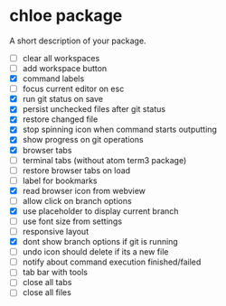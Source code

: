 # chloe package

A short description of your package.

 * [ ] clear all workspaces
 * [ ] add workspace button
 * [x] command labels
 * [ ] focus current editor on esc
 * [x] run git status on save
 * [x] persist unchecked files after git status
 * [x] restore changed file
 * [x] stop spinning icon when command starts outputting
 * [x] show progress on git operations
 * [x] browser tabs
 * [ ] terminal tabs (without atom term3 package)
 * [ ] restore browser tabs on load
 * [ ] label for bookmarks
 * [x] read browser icon from webview
 * [ ] allow click on branch options
 * [x] use placeholder to display current branch
 * [ ] use font size from settings
 * [ ] responsive layout
 * [x] dont show branch options if git is running
 * [ ] undo icon should delete if its a new file
 * [ ] notify about command execution finished/failed
 * [ ] tab bar with tools
  * [ ] close all tabs
  * [ ] close all files
